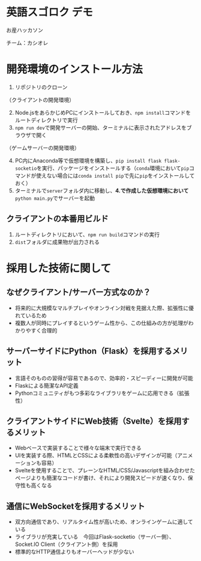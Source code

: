 # 英語スゴロク デモ

お産ハッカソン

チーム：カシオレ

# 開発環境のインストール方法
1. リポジトリのクローン

（クライアントの開発環境）

2. Node.jsをあらかじめPCにインストールしておき、`npm install`コマンドをルートディレクトリで実行
3. `npm run dev`で開発サーバーの開始、ターミナルに表示されたアドレスをブラウザで開く

（ゲームサーバーの開発環境）

4. PC内にAnaconda等で仮想環境を構築し、`pip install flask flask-socketio`を実行、パッケージをインストールする（`conda`環境において`pip`コマンドが使えない場合には`conda install pip`で先に`pip`をインストールしておく）
5. ターミナルで`server`フォルダ内に移動し、**4.で作成した仮想環境において**`python main.py`でサーバーを起動

## クライアントの本番用ビルド
1. ルートディレクトリにおいて、`npm run build`コマンドの実行
2. `dist`フォルダに成果物が出力される

# 採用した技術に関して

## なぜクライアント/サーバー方式なのか？
- 将来的に大規模なマルチプレイやオンライン対戦を見据えた際、拡張性に優れているため
- 複数人が同時にプレイするというゲーム性から、この仕組みの方が処理がわかりやすく合理的

## サーバーサイドにPython（Flask）を採用するメリット
- 言語そのものの習得が容易であるので、効率的・スピーディーに開発が可能
- Flaskによる簡潔なAPI定義
- Pythonコミュニティがもつ多彩なライブラリをゲームに応用できる（拡張性）

## クライアントサイドにWeb技術（Svelte）を採用するメリット
- Webベースで実装することで様々な端末で実行できる
- UIを実装する際、HTMLとCSSによる柔軟性の高いデザインが可能（アニメーションも容易）
- Svelteを使用することで、プレーンなHTML/CSS/Javascriptを組み合わせたページよりも簡潔なコードが書け、それにより開発スピードが速くなり、保守性も高くなる

## 通信にWebSocketを採用するメリット
- 双方向通信であり、リアルタイム性が高いため、オンラインゲームに適している
- ライブラリが充実している　今回はFlask-socketio（サーバー側）、Socket.IO Client（クライアント側）を採用
- 標準的なHTTP通信よりもオーバーヘッドが少ない